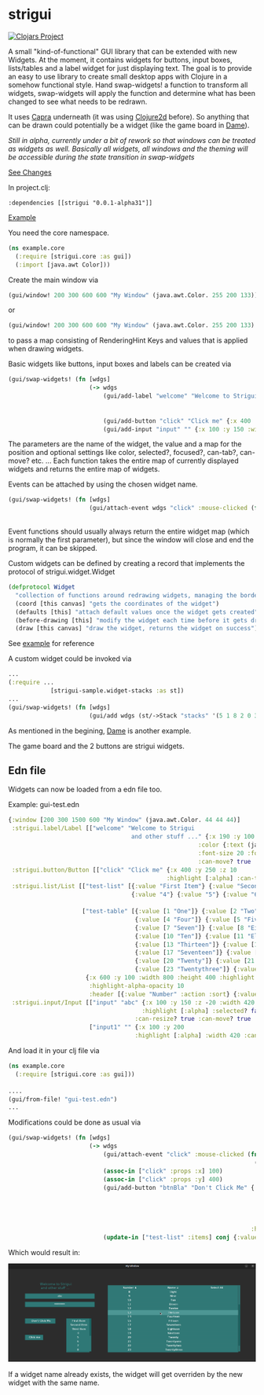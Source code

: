# strigui

[![Clojars Project](https://img.shields.io/clojars/v/strigui.svg)](https://clojars.org/strigui)

A small "kind-of-functional" GUI library that can be extended with new Widgets. At the moment, it contains widgets for buttons, input boxes, lists/tables and a label widget for just displaying text.
The goal is to provide an easy to use library to create small desktop apps with Clojure in a somehow functional style. 
Hand swap-widgets! a function to transform all widgets, swap-widgets will apply the function and determine what has been changed to see what needs to be redrawn.


It uses [Capra](https://github.com/MikeHardIce/Capra) underneath (it was using [Clojure2d](https://github.com/Clojure2D/clojure2d) before). So anything that can be drawn could potentially be a widget (like the game board in [Dame](https://github.com/MikeHardIce/Dame)).

*Still in alpha, currently under a bit of rework so that windows can be treated as widgets as well. Basically all widgets, all windows and the theming will be accessible during the state transition in swap-widgets*

[See Changes](CHANGES.md)

In project.clj:

```
:dependencies [[strigui "0.0.1-alpha31"]]
```
[Example](https://github.com/MikeHardIce/strigui-sample)

You need the core namespace.

```Clojure
(ns example.core
  (:require [strigui.core :as gui])
  (:import [java.awt Color]))

```
Create the main window via

```Clojure
(gui/window! 200 300 600 600 "My Window" (java.awt.Color. 255 200 133))
```
or

```Clojure
(gui/window! 200 300 600 600 "My Window" (java.awt.Color. 255 200 133) {java.awt.RenderingHints/KEY_ANTIALIASING java.awt.RenderingHints/VALUE_ANTIALIAS_ON})
```
to pass a map consisting of RenderingHint Keys and values that is applied when drawing widgets.

Basic widgets like buttons, input boxes and labels can be created via

```Clojure
(gui/swap-widgets! (fn [wdgs]
                       (-> wdgs
                           (gui/add-label "welcome" "Welcome to Strigui" {:x 190 :y 100
                                                                          :color [(Color. 255 31 0)]
                                                                          :font-size 20 :font-style [:bold]})
                           (gui/add-button "click" "Click me" {:x 400 :y 200 :color [Color/white Color/black]})
                           (gui/add-input "input" "" {:x 100 :y 150 :width 420 :color [Color/white Color/red] :min-width 420}))))
```
The parameters are the name of the widget, the value and a map for the position and optional settings like color, selected?, focused?, can-tab?, can-move? etc. ...
Each function takes the entire map of currently displayed widgets and returns the entire map of widgets.

Events can be attached by using the chosen widget name.

```Clojure
(gui/swap-widgets! (fn [wdgs]
                       (gui/attach-event wdgs "click" :mouse-clicked (fn [_ _] 
                                                                       (gui/close-window!)))))
```
Event functions should usually always return the entire widget map (which is normally the first parameter),
but since the window will close and end the program, it can be skipped.

Custom widgets can be defined by creating a record that implements the protocol of strigui.widget.Widget

```Clojure
(defprotocol Widget
  "collection of functions around redrawing widgets, managing the border etc. ..."
  (coord [this canvas] "gets the coordinates of the widget")
  (defaults [this] "attach default values once the widget gets created")
  (before-drawing [this] "modify the widget each time before it gets drawn")
  (draw [this canvas] "draw the widget, returns the widget on success"))
```
See [example](https://github.com/MikeHardIce/strigui-sample/blob/main/src/strigui_sample/widget_stacks.clj#L42) for reference

A custom widget could be invoked via

```Clojure
...
(:require ...
            [strigui-sample.widget-stacks :as st])
...
(gui/swap-widgets! (fn [wdgs]
                       (gui/add wdgs (st/->Stack "stacks" '(5 1 8 2 0 3 0 5 7) {:x 100 :y 400}))))
```

As mentioned in the begining, [Dame](https://github.com/MikeHardIce/Dame) is another example.

The game board and the 2 buttons are strigui widgets.

## Edn file

Widgets can now be loaded from a edn file too.

Example:
gui-test.edn
```Clojure
{:window [200 300 1500 600 "My Window" (java.awt.Color. 44 44 44)]
 :strigui.label/Label [["welcome" "Welcome to Strigui
                                   and other stuff ..." {:x 190 :y 100 :z 20
                                                      :color {:text (java.awt.Color. 47 120 118)}
                                                      :font-size 20 :font-style [:bold]
                                                      :can-move? true :group "bla"}]]
 :strigui.button/Button [["click" "Click me" {:x 400 :y 250 :z 10 
                                             :highlight [:alpha] :can-tab? true :group "bla"}]]
 :strigui.list/List [["test-list" [{:value "First Item"} {:value "Second Item"} {:value "Third Item"}
                                   {:value "4"} {:value "5"} {:value "6"} {:value "7"} {:value "8"} {:value "9"}] {:x 350 :y 300 :width 150
                                                                                                        :height 200 :highlight [:alpha]}]
                     ["test-table" [{:value [1 "One"]} {:value [2 "Two"]} {:value [3 "Three"]}
                                    {:value [4 "Four"]} {:value [5 "Five"]} {:value [6 "Six"]}
                                    {:value [7 "Seven"]} {:value [8 "Eight"]} {:value [9 "Nine"]}
                                    {:value [10 "Ten"]} {:value [11 "Eleven"]} {:value [12 "Twelve"]}
                                    {:value [13 "Thirteen"]} {:value [14 "Fourteen"]} {:value [15 "Fifteen"]}
                                    {:value [17 "Seventeen"]} {:value [18 "Eighteen"]} {:value [19 "Nineteen"]}
                                    {:value [20 "Twenty"]} {:value [21 "Twentyone"]} {:value [22 "Twentytwo"]}
                                    {:value [23 "Twentythree"]} {:value [24 "Twentyfour"]} {:value [25 "Twentyfive"]}] 
                      {:x 600 :y 100 :width 800 :height 400 :highlight [:alpha]
                       :highlight-alpha-opacity 10
                       :header [{:value "Number" :action :sort} {:value "Name" :action :sort} {:value "Select All" :action :select-all}]}]]
 :strigui.input/Input [["input" "abc" {:x 100 :y 150 :z -20 :width 420 
                                      :highlight [:alpha] :selected? false :can-tab? true 
                                    :can-resize? true :can-move? true :group ["inputs" "bla"]}]
                       ["input1" "" {:x 100 :y 200 
                                    :highlight [:alpha] :width 420 :can-tab? true :group "inputs" :password? true}]]}
```

And load it in your clj file via
```Clojure
(ns example.core
  (:require [strigui.core :as gui]))

....
(gui/from-file! "gui-test.edn")
...
```

Modifications could be done as usual via
```Clojure
(gui/swap-widgets! (fn [wdgs]
                       (-> wdgs
                           (gui/attach-event "click" :mouse-clicked (fn [_ _]
                                                                      (gui/close-window!)))
                           (assoc-in ["click" :props :x] 100)
                           (assoc-in ["click" :props :y] 400)
                           (gui/add-button "btnBla" "Don't Click Me" {:x 100 :y 300 :color {:background (java.awt.Color. 47 120 118) 
                                                                                            :text (java.awt.Color. 247 247 247)
                                                                                            :focus (java.awt.Color. 77 150 148)
                                                                                            :select (java.awt.Color. 77 150 148)
                                                                                            :border (java.awt.Color. 27 100 98)}
                                                                     :highlight [:alpha] :can-tab? true})
                           (update-in ["test-list" :items] conj {:value "10"} {:value "11"} {:value "12"} {:value "13"} {:value "14"} {:value "15"}))))
```

Which would result in:

![](resources/strigui-alpha32.png)

If a widget name already exists, the widget will get overriden by the new widget with the same name.
